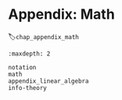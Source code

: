 # Appendix: Math
:label:`chap_appendix_math`

```toc
:maxdepth: 2

notation
math
appendix_linear_algebra
info-theory
```


